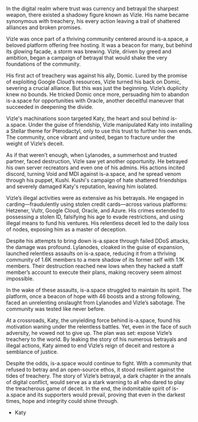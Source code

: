 In the digital realm where trust was currency and betrayal the sharpest weapon, there existed a shadowy figure known as Vizle. His name became synonymous with treachery, his every action leaving a trail of shattered alliances and broken promises.

Vizle was once part of a thriving community centered around is-a.space, a beloved platform offering free hosting. It was a beacon for many, but behind its glowing facade, a storm was brewing. Vizle, driven by greed and ambition, began a campaign of betrayal that would shake the very foundations of the community.

His first act of treachery was against his ally, Domic. Lured by the promise of exploiting Google Cloud’s resources, Vizle turned his back on Domic, severing a crucial alliance. But this was just the beginning. Vizle’s duplicity knew no bounds. He tricked Domic once more, persuading him to abandon is-a.space for opportunities with Oracle, another deceitful maneuver that succeeded in deepening the divide.

Vizle's machinations soon targeted Katy, the heart and soul behind is-a.space. Under the guise of friendship, Vizle manipulated Katy into installing a Stellar theme for Pterodactyl, only to use this trust to further his own ends. The community, once vibrant and united, began to fracture under the weight of Vizle’s deceit.

As if that weren’t enough, when Lylanodes, a summerhost and trusted partner, faced destruction, Vizle saw yet another opportunity. He betrayed his own server recreators and even one of his admins. His actions incited discord, turning Void and MDI against is-a.space, and he spread venom through his puppet, Kushi. Kushi's campaign of hate shattered friendships and severely damaged Katy's reputation, leaving him isolated.

Vizle’s illegal activities were as extensive as his betrayals. He engaged in carding—fraudulently using stolen credit cards—across various platforms: Hetzener, Vultr, Google Cloud, Oracle, and Azure. His crimes extended to possessing a stolen ID, falsifying his age to evade restrictions, and using illegal means to fund his ventures. His relentless deceit led to the daily loss of nodes, exposing him as a master of deception.

Despite his attempts to bring down is-a.space through failed DDoS attacks, the damage was profound. Lylanodes, cloaked in the guise of expansion, launched relentless assaults on is-a.space, reducing it from a thriving community of 1.6K members to a mere shadow of its former self with 1.1K members. Their destruction reached new lows when they hacked a staff member’s account to execute their plans, making recovery seem almost impossible.

In the wake of these assaults, is-a.space struggled to maintain its spirit. The platform, once a beacon of hope with 46 boosts and a strong following, faced an unrelenting onslaught from Lylanodes and Vizle’s sabotage. The community was tested like never before.

At a crossroads, Katy, the unyielding force behind is-a.space, found his motivation waning under the relentless battles. Yet, even in the face of such adversity, he vowed not to give up. The plan was set: expose Vizle’s treachery to the world. By leaking the story of his numerous betrayals and illegal actions, Katy aimed to end Vizle’s reign of deceit and restore a semblance of justice.

Despite the odds, is-a.space would continue to fight. With a community that refused to betray and an open-source ethos, it stood resilient against the tides of treachery. The story of Vizle’s betrayal, a dark chapter in the annals of digital conflict, would serve as a stark warning to all who dared to play the treacherous game of deceit. In the end, the indomitable spirit of is-a.space and its supporters would prevail, proving that even in the darkest times, hope and integrity could shine through.

- Katy
